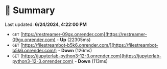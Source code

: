 # 📖 Summary
Last updated: **6/24/2024, 4:22:00 PM**

- `GET` [https://restreamer-09gx.onrender.com](https://restreamer-09gx.onrender.com) - **Up** (22305ms)
- `GET` [https://filestreambot-b5k6.onrender.com/](https://filestreambot-b5k6.onrender.com/) - **Down** (126ms)
- `GET` [https://jupyterlab-python3-12-3.onrender.com](https://jupyterlab-python3-12-3.onrender.com) - **Down** (113ms)
